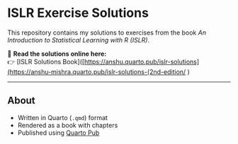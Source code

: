 # ISLR Exercise Solutions

This repository contains my solutions to exercises from the book *An Introduction to Statistical Learning with R (ISLR)*.  

📖 **Read the solutions online here:**  
👉 [ISLR Solutions Book]([https://anshu.quarto.pub/islr-solutions](https://anshu-mishra.quarto.pub/islr-solutions-(2nd-edition/ )   

---

## About
- Written in Quarto (`.qmd`) format
- Rendered as a book with chapters
- Published using [Quarto Pub](https://quarto.org/docs/publishing/quarto-pub.html)
